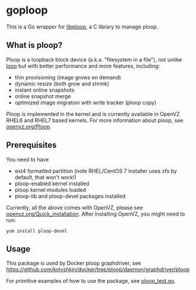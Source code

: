 # goploop

This is a Go wrapper for [libploop](https://github.com/kolyshkin/ploop/tree/master/lib),
a C library to manage ploop.

## What is ploop?

Ploop is a loopback block device (a.k.a. "filesystem in a file"), not unlike [loop](https://en.wikipedia.org/wiki/Loop_device) but with better performance
and more features, including:

* thin provisioning (image grows on demand)
* dynamic resize (both grow and shrink)
* instant online snapshots
* online snapshot merge
* optimized image migration with write tracker (ploop copy)

Ploop is implemented in the kernel and is currently available in OpenVZ RHEL6 and RHEL7 based kernels. For more information about ploop, see [openvz.org/Ploop](https://openvz.org/Ploop).

## Prerequisites

You need to have
* ext4 formatted partition (note RHEL/CentOS 7 installer uses xfs by default, that won't work!)
* ploop-enabled kernel installed
* ploop kernel modules loaded
* ploop-lib and ploop-devel packages installed

Currently, all the above comes with OpenVZ, please see [openvz.org/Quick_installation](https://openvz.org/Quick_installation).
After installing OpenVZ, you might need to run:

    yum install ploop-devel

## Usage

This package is used by Docker ploop graphdriver, see https://github.com/kolyshkin/docker/tree/ploop/daemon/graphdriver/ploop

For primitive examples of how to use the package, see [ploop_test.go](ploop_test.go).

